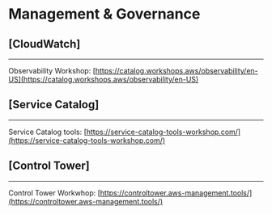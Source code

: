 # Management & Governance


## [CloudWatch]
**********


Observability Workshop: [https://catalog.workshops.aws/observability/en-US](https://catalog.workshops.aws/observability/en-US)







## [Service Catalog]
**********

Service Catalog tools: [https://service-catalog-tools-workshop.com/](https://service-catalog-tools-workshop.com/)




## [Control Tower]
**********

Control Tower Workwhop: [https://controltower.aws-management.tools/](https://controltower.aws-management.tools/)





